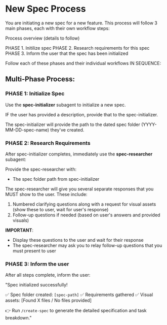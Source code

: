 # New Spec Process

You are initiating a new spec for a new feature. This process will follow 3 main phases, each with
their own workflow steps:

Process overview (details to follow)

PHASE 1. Initilize spec PHASE 2. Research requirements for this spec PHASE 3. Inform the user that
the spec has been initialized

Follow each of these phases and their individual workflows IN SEQUENCE:

## Multi-Phase Process:

### PHASE 1: Initialize Spec

Use the **spec-initializer** subagent to initialize a new spec.

IF the user has provided a description, provide that to the spec-initializer.

The spec-initializer will provide the path to the dated spec folder (YYYY-MM-DD-spec-name) they've
created.

### PHASE 2: Research Requirements

After spec-initializer completes, immediately use the **spec-researcher** subagent:

Provide the spec-researcher with:

- The spec folder path from spec-initializer

The spec-researcher will give you several separate responses that you MUST show to the user. These
include:

1. Numbered clarifying questions along with a request for visual assets (show these to user, wait
   for user's response)
2. Follow-up questions if needed (based on user's answers and provided visuals)

**IMPORTANT**:

- Display these questions to the user and wait for their response
- The spec-researcher may ask you to relay follow-up questions that you must present to user

### PHASE 3: Inform the user

After all steps complete, inform the user:

"Spec initialized successfully!

✅ Spec folder created: `[spec-path]` ✅ Requirements gathered ✅ Visual assets: [Found X files / No
files provided]

👉 Run `/create-spec` to generate the detailed specification and task breakdown."
